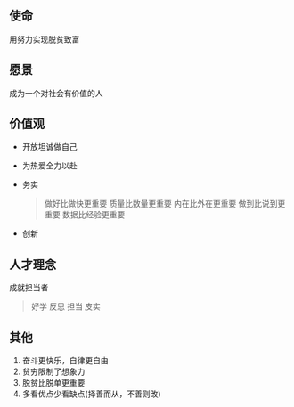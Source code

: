 ## 使命 ##

用努力实现脱贫致富

## 愿景 ##

成为一个对社会有价值的人

## 价值观 ##

- 开放坦诚做自己

- 为热爱全力以赴

- 务实  
  > 做好比做快更重要
  > 质量比数量更重要
  > 内在比外在更重要
  > 做到比说到更重要
  > 数据比经验更重要

- 创新

## 人才理念 ##
成就担当者
> 好学
> 反思
> 担当
> 皮实

## 其他 ##

1. 奋斗更快乐，自律更自由
2. 贫穷限制了想象力
3. 脱贫比脱单更重要
4. 多看优点少看缺点(择善而从，不善则改)